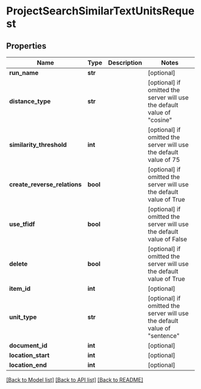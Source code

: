 # ProjectSearchSimilarTextUnitsRequest


## Properties
Name | Type | Description | Notes
------------ | ------------- | ------------- | -------------
**run_name** | **str** |  | [optional] 
**distance_type** | **str** |  | [optional]  if omitted the server will use the default value of "cosine"
**similarity_threshold** | **int** |  | [optional]  if omitted the server will use the default value of 75
**create_reverse_relations** | **bool** |  | [optional]  if omitted the server will use the default value of True
**use_tfidf** | **bool** |  | [optional]  if omitted the server will use the default value of False
**delete** | **bool** |  | [optional]  if omitted the server will use the default value of True
**item_id** | **int** |  | [optional] 
**unit_type** | **str** |  | [optional]  if omitted the server will use the default value of "sentence"
**document_id** | **int** |  | [optional] 
**location_start** | **int** |  | [optional] 
**location_end** | **int** |  | [optional] 

[[Back to Model list]](../README.md#documentation-for-models) [[Back to API list]](../README.md#documentation-for-api-endpoints) [[Back to README]](../README.md)


